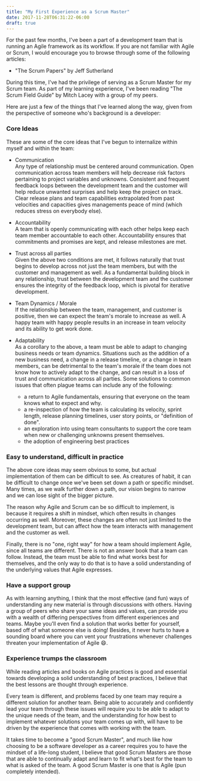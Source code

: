 ```yaml
---
title: "My First Experience as a Scrum Master"
date: 2017-11-28T06:31:22-06:00
draft: true
---
```


For the past few months, I've been a part of a development team that is running an Agile framework as its workflow.
If you are not familiar with Agile or Scrum, I would encourage you to browse through some of the following articles:

- "The Scrum Papers" by Jeff Sutherland


During this time, I've had the privilege of serving as a Scrum Master for my Scrum team.  As part of my learning
experience, I've been reading "The Scrum Field Guide" by Mitch Lacey with a group of my peers.

Here are just a few of the things that I've learned along the way, given from the perspective of someone who's
background is a developer:


### Core Ideas
These are some of the core ideas that I've begun to internalize within myself and within the team:

- Communication \
Any type of relationship must be centered around communication. Open communication across team members will help
decrease risk factors pertaining to project variables and unknowns. Consistent and frequent feedback loops between the
development team and the customer will help reduce unwanted surprises and help keep the project on track. Clear release plans
and team capabilities extrapolated from past velocities and capacities gives managements peace of mind (which reduces
stress on everybody else).

- Accountability \
A team that is openly communicating with each other helps keep each team member accountable to each other.
Accountability ensures that commitments and promises are kept, and release milestones are met.


- Trust across all parties \
Given the above two conditions are met, it follows naturally that trust begins to develop across not just the team
members, but with the customer and management as well. 
As a fundamental building block in any relationship, trust between the development team and the customer ensures the integrity
of the feedback loop, which is pivotal for iterative development.


- Team Dynamics / Morale \
If the relationship between the team, management, and customer is positive, then we can expect the team's morale to
increase as well. A happy team with happy people results in an increase in team velocity and its ability to get work
done. 


- Adaptability \
As a corollary to the above, a team must be able to adapt to changing business needs or team dynamics.
Situations such as the addition of a new business need, a change in a release timeline, or a change in team members, can
be detrimental to the team's morale if the team does not know how to actively adapt to the change, and can result in a
loss of trust and communication across all parties.
Some solutions to common issues that often plague teams can include any of the following:
     - a return to Agile fundamentals, ensuring that everyone on the team knows what to expect and why.
     - a re-inspection of how the team is calculating its velocity, sprint length, release planning timelines, user story
       points, or "definition of done".
     - an exploration into using team consultants to support the core team when new or challenging unknowns present
       themselves.
     - the adoption of engineering best practices



### Easy to understand, difficult in practice
The above core ideas may seem obvious to some, but actual implementation of them can be difficult to see.
As creatures of habit, it can be difficult to change once we've been set down a path or specific mindset.
Many times, as we walk further down a path, our vision begins to narrow and we can lose sight of the bigger picture.

The reason why Agile and Scrum can be so difficult to implement, is because it requires a shift in mindset, which often
results in changes occurring as well. Moreover, these changes are often not just limited to the development team, but can
affect how the team interacts with management and the customer as well.

Finally, there is no "one, right way" for how a team should implement Agile, since all teams are different. There is not
an answer book that a team can follow. Instead, the team must be able to find what works best for themselves, and the
only way to do that is to have a solid understanding of the underlying values that Agile expresses. 


### Have a support group 
As with learning anything, I think that the most effective (and fun) ways of understanding any new material is through
discussions with others. Having a group of peers who share your same ideas and values, can provide you with a wealth of
differing perspectives from different experiences and teams. Maybe you'll even find a solution that works better for
yourself, based off of what someone else is doing!
Besides, it never hurts to have a sounding board where you can vent your frustrations whenever challenges threaten your
implementation of Agile :smile:.



### Experience trumps the classroom
While reading articles and books on Agile practices is good and essential towards developing a solid understanding of
best practices, I believe that the best lessons are thought through experience.

Every team is different, and problems faced by one team may require a different solution for another team. Being able
to accurately and confidently lead your team through these issues will require you to be able to adapt to the unique
needs of the team, and the understanding for how best to implement whatever solutions your team comes up with, will have
to be driven by the experience that comes with working with the team.

It takes time to become a "good Scrum Master", and much like how choosing to be a software developer as a career
requires you to have the mindset of a life-long student, I believe that good Scrum Masters are those that are able to
continually adapt and learn to fit what's best for the team to what is asked of the team.
A good Scrum Master is one that is Agile (pun completely intended).

